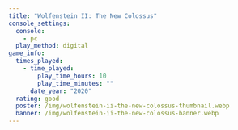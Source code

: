 ```yaml
---
title: "Wolfenstein II: The New Colossus"
console_settings:
  console:
    - pc
  play_method: digital
game_info:
  times_played:
    - time_played:
        play_time_hours: 10
        play_time_minutes: ""
      date_year: "2020"
  rating: good
  poster: /img/wolfenstein-ii-the-new-colossus-thumbnail.webp
  banner: /img/wolfenstein-ii-the-new-colossus-banner.webp
---
```

